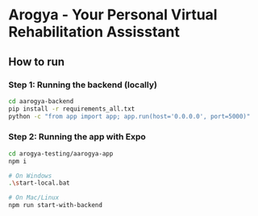 # Arogya - Your Personal Virtual Rehabilitation Assisstant

## How to run

### Step 1: Running the backend (locally)
```bash
cd aarogya-backend
pip install -r requirements_all.txt
python -c "from app import app; app.run(host='0.0.0.0', port=5000)"
```

### Step 2: Running the app with Expo
```bash
cd arogya-testing/aarogya-app
npm i

# On Windows
.\start-local.bat

# On Mac/Linux
npm run start-with-backend
```

